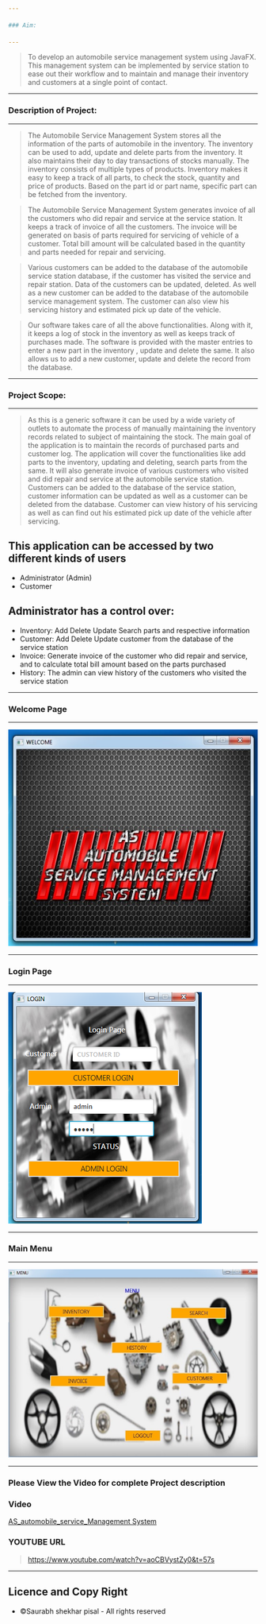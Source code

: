 ```yaml
---

### Aim:

---
```


> To develop an automobile service management system using JavaFX. This management system can be implemented by service station to ease out their workflow and to maintain and manage their inventory and customers at a single point of contact.

---

### Description of Project:

---

> The Automobile Service Management System stores all the information of the parts of automobile in the inventory. The inventory can be used to add, update and delete parts from the inventory.
It also maintains their day to day transactions of stocks manually. The inventory consists of multiple types of products. Inventory makes it easy to keep a track of all parts, to check the stock, quantity and price of products. Based on the part id or part name, specific part can be fetched from the inventory.


> The Automobile Service Management System generates invoice of all the customers who did repair and service at the service station. It keeps a track of invoice of all the customers. The invoice will be generated on basis of parts required for servicing of vehicle of a customer. Total bill amount will be calculated based in the quantity and parts needed for repair and servicing.

> Various customers can be added to the database of the automobile service station database, if the customer has visited the service and repair station. Data of the customers can be updated, deleted. As well as a new customer can be added to the database of the automobile service management system.
The customer can also view his servicing history and estimated pick up date of the vehicle.


> Our software takes care of all the above functionalities. Along with it, it keeps a log of stock in the inventory as well as keeps track of purchases made.
The software is provided with the master entries  to enter a new part in the inventory , update and delete the same. It also allows us to add a new customer, update and delete the record from the database.

---

### Project Scope: 

---

> As this is a generic software it can be used by a wide variety of outlets to automate the process of manually maintaining the inventory records related to subject of maintaining the stock.
The main goal of the application is to maintain the records of purchased parts and customer log.
The application will cover the functionalities like add parts to the inventory, updating and deleting, search parts from the same. It will also generate invoice of various customers who visited and did repair and service at the automobile service station. Customers can be added to the database of the service station, customer information can be updated as well as a customer can be deleted from the database. Customer can view history of his servicing as well as can find out his estimated pick up date of the vehicle after servicing.

## This application can be accessed by two different kinds of users

* Administrator (Admin)
* Customer

## Administrator has a control over:

* Inventory: Add Delete Update Search parts and respective information
* Customer: Add Delete Update customer from the database of the service station
* Invoice: Generate invoice of the customer who did repair and service, and to calculate total bill amount based on the parts purchased
* History: The admin can view history of the customers who visited the service station

---

### Welcome Page

---

![WELCOME.jpg](IMAGES/WELCOME.jpg "Welcome page")

---

### Login Page

---

![LOGIN.png](IMAGES/LOGIN.png "Login page")

---

### Main Menu

---

![MENU.jpg](IMAGES/MENU.jpg "MENU page")

---

### Please View the Video for complete Project description

### Video
[AS_automobile_service_Management System](https://github.com/pisalsaurabh/JavaProject/blob/master/AS_Automobile%20Service%20Management%20System%202017-12-02_19-49-44.mp4)

### YOUTUBE URL

> https://www.youtube.com/watch?v=aoCBVystZy0&t=57s

---

## Licence and Copy Right

* ©Saurabh shekhar pisal - All rights reserved

